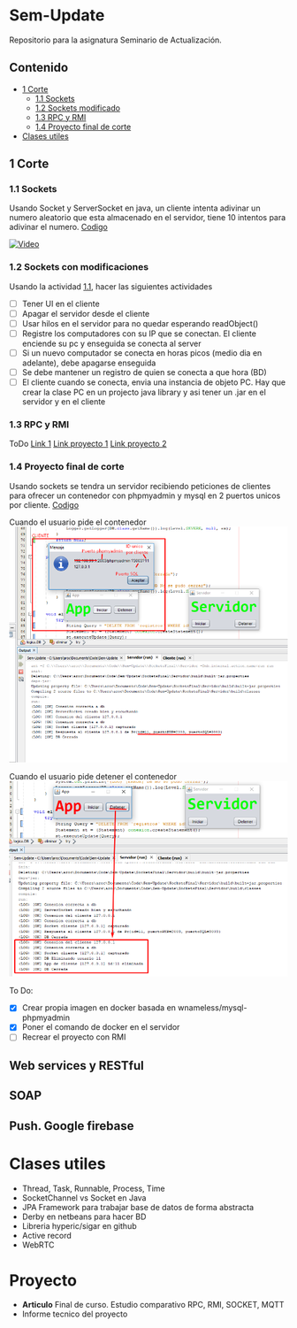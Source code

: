 # Sem-Update
Repositorio para la asignatura Seminario de Actualización. 

## Contenido
  - [1 Corte](#1-corte)
    - [1.1 Sockets](#11-sockets)
    - [1.2 Sockets modificado](#12-sockets-con-modificaciones)
    - [1.3 RPC y RMI](#13-rpc-y-rmi)
    - [1.4 Proyecto final de corte](#14-proyecto-final-de-corte)
  - [Clases utiles]()
<!---  - [2 Corte](#2-corte)--->
<!---  - [3 Corte](#3-corte)--->

## 1 Corte

### 1.1 Sockets
Usando Socket y ServerSocket en java, un cliente intenta adivinar un numero aleatorio que esta almacenado en el servidor, tiene 10 intentos para adivinar el numero. [Codigo](1-Corte/Sockets/src/sockets)

[![Video](http://img.youtube.com/vi/HqRHc-UUyZc/0.jpg)](http://www.youtube.com/watch?v=HqRHc-UUyZc)

### 1.2 Sockets con modificaciones
Usando la actividad [1.1](#11-sockets), hacer las siguientes actividades
- [ ] Tener UI en el cliente
- [ ] Apagar el servidor desde el cliente
- [ ] Usar hilos en el servidor para no quedar esperando readObject()
- [ ] Registre los computadores con su IP que se conectan. El cliente enciende su pc y enseguida se conecta al server
- [ ] Si un nuevo computador se conecta en horas picos (medio dia en adelante), debe apagarse enseguida
- [ ] Se debe mantener un registro de quien se conecta a que hora (BD)
- [ ] El cliente cuando se conecta, envia una instancia de objeto PC. Hay que crear la clase PC en un projecto java library y asi tener un .jar en el servidor y en el cliente

### 1.3 RPC y RMI
ToDo
[Link 1](https://www.adictosaltrabajo.com/tutoriales/rmi-remote-registry/)
[Link proyecto 1](http://omarghader.github.io/docker-tutorial-phpmyadmin-and-mysql-server/)
[Link proyecto 2](https://blog.thenets.org/how-to-install-mysql-and-phpmyadmin-with-docker/)

### 1.4 Proyecto final de corte
Usando sockets se tendra un servidor recibiendo peticiones de clientes para ofrecer un contenedor con phpmyadmin y mysql en 2 puertos unicos por cliente. [Codigo](Proyecto-1-Corte/)

Cuando el usuario pide el contenedor
![Image of Yaktocat](Proyecto-1-Corte/SocketsFinal/Pidiendo-APP.png)

Cuando el usuario pide detener el contenedor
![Image of Yaktocat](Proyecto-1-Corte/SocketsFinal/Deteniendo-APP.png)

To Do:
 - [x] Crear propia imagen en docker basada en wnameless/mysql-phpmyadmin
 - [x] Poner el comando de docker en el servidor
 - [ ] Recrear el proyecto con RMI

## Web services y RESTful
## SOAP
## Push. Google firebase

# Clases utiles
 - Thread, Task, Runnable, Process, Time
 - SocketChannel vs Socket en Java
 - JPA Framework para trabajar base de datos de forma abstracta
 - Derby en netbeans para hacer BD
 - Libreria hyperic/sigar en github
 - Active record
 - WebRTC

# Proyecto
- **Articulo** Final de curso. Estudio comparativo RPC, RMI, SOCKET, MQTT
- Informe tecnico del proyecto
